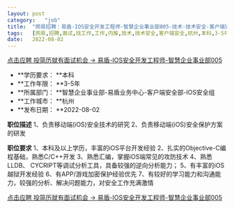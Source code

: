 ```yaml
---
layout:	post
category:	"job"
title:	"网易招聘：易盾-IOS安全开发工程师-智慧企业事业部005-技术-技术安全-客户端安全-杭州本科3-5年"
tags:	[网易,招聘,面试,找工作,工作,内推,技术,技术安全,客户端安全,杭州,本科,3-5年]
date:	2022-08-02
---
```


[点击应聘 投简历就有面试机会 -> 易盾-IOS安全开发工程师-智慧企业事业部005](http://mobile.bole.netease.com/bole/boleDetail?id=38948&employeeId=346f03c3cda5f04c&key=all)



- **学历要求： **本科
- **工作年限： **3-5年
- **所属部门： **智慧企业事业部-易盾业务中心-客户端安全部-IOS安全组
- **工作城市： **杭州
- **发布日期： **2022-08-02



**职位描述**
1、负责移动端(iOS)安全技术的研究
2、负责移动端(iOS)安全保护方案的研发



**职位要求**
1、本科及以上学历，丰富的iOS平台开发经验
2、扎实的Objective-C编程基础，熟悉C/C++开发
3、熟悉汇编，掌握iOS端常见的攻防技术
4、熟悉LLDB、 CYCRIPT等调试分析工具，具备较强的逆向分析能力；
5、有丰富的iOS越狱开发经验
6、有APP/游戏加密保护经验优先
7、有较好的学习能力和沟通能力，较强的分析、解决问题能力，对安全工作充满激情



[点击应聘 投简历就有面试机会 -> 易盾-IOS安全开发工程师-智慧企业事业部005](http://mobile.bole.netease.com/bole/boleDetail?id=38948&employeeId=346f03c3cda5f04c&key=all)